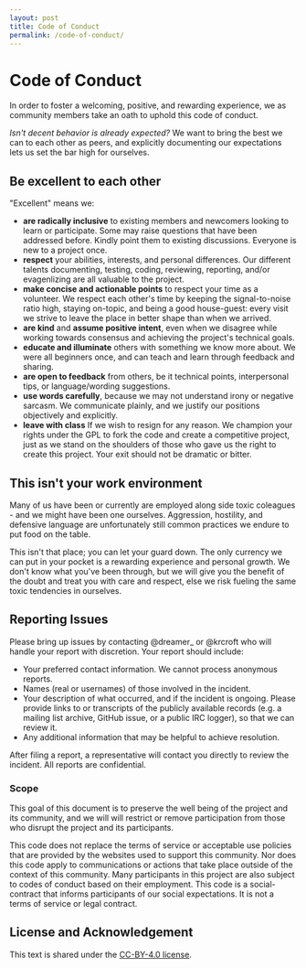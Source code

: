 ```yaml
---
layout: post
title: Code of Conduct
permalink: /code-of-conduct/
---
```


# Code of Conduct

In order to foster a welcoming, positive, and rewarding experience, we as community members take an oath to uphold this code of conduct.

*Isn't decent behavior is already expected?* We want to bring the best we can to each other as peers, and explicitly documenting our expectations lets us set the bar high for ourselves.

## Be excellent to each other

"Excellent" means we:

- **are radically inclusive** to existing members and newcomers looking to learn or participate. Some may raise questions that have been addressed before. Kindly point them to existing discussions. Everyone is new to a project once.
- **respect** your abilities, interests, and personal differences.  Our different talents documenting, testing, coding, reviewing, reporting, and/or evagenlizing are all valuable to the project.
- **make concise and actionable points** to respect your time as a volunteer. We respect each other's time by keeping the signal-to-noise ratio high, staying on-topic, and being a good house-guest: every visit we strive to leave the place in better shape than when we arrived.
- **are kind** and **assume positive intent**, even when we disagree while working towards consensus and achieving the project's technical goals.
- **educate and illuminate** others with something we know more about. We were all beginners once, and can teach and learn through feedback and sharing.
- **are open to feedback** from others, be it technical points,  interpersonal tips, or language/wording suggestions.
- **use words carefully**, because we may not understand irony or negative sarcasm. We communicate plainly, and we justify our positions objectively and explicitly.
- **leave with class** If we wish to resign for any reason. We champion your rights under the GPL to fork the code and create a competitive project, just as we stand on the shoulders of those who gave us the right to create this project.  Your exit should not be dramatic or bitter.

## This isn't your work environment

Many of us have been or currently are employed along side toxic coleagues - and we might have been one ourselves. Aggression,  hostility, and defensive language are unfortunately still common practices we endure to put food on the table.

This isn't that place; you can let your guard down. The only currency we can put in your pocket is a rewarding experience and personal growth. We don't know what you've been through, but we will give you the benefit of the doubt and treat you with care and respect, else we risk fueling the same toxic tendencies in ourselves.

## Reporting Issues

Please bring up issues by contacting @dreamer_ or @krcroft who will handle your report with discretion. Your report should include:

- Your preferred contact information. We cannot process anonymous reports.
- Names (real or usernames) of those involved in the incident.
- Your description of what occurred, and if the incident is ongoing. Please provide links to or transcripts of the publicly available records (e.g. a mailing list archive, GitHub issue, or a public IRC logger), so that we can review it.
- Any additional information that may be helpful to achieve resolution.

After filing a report, a representative will contact you directly to review the incident. All reports are confidential.

### Scope

This goal of this document is to preserve the well being of the project and its community, and we will will restrict or remove participation from those who disrupt the project and its participants.

This code does not replace the terms of service or acceptable use policies that are provided by the websites used to support this community. Nor does this code apply to communications or actions that take place outside of the context of this community. Many participants in this project are also subject to codes of conduct based on their employment. This code is a social-contract that informs participants of our social expectations. It is not a terms of service or legal contract.

## License and Acknowledgement

This text is shared under the [CC-BY-4.0 license](https://creativecommons.org/licenses/by/4.0/).
